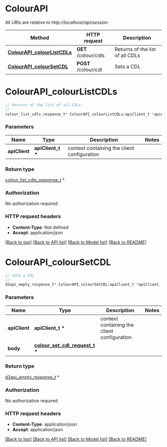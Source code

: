 # ColourAPI

All URIs are relative to *http://localhost/api/session*

Method | HTTP request | Description
------------- | ------------- | -------------
[**ColourAPI_colourListCDLs**](ColourAPI.md#ColourAPI_colourListCDLs) | **GET** /colour/cdls | Returns of the list of all CDLs
[**ColourAPI_colourSetCDL**](ColourAPI.md#ColourAPI_colourSetCDL) | **POST** /colour/cdl | Sets a CDL


# **ColourAPI_colourListCDLs**
```c
// Returns of the list of all CDLs
//
colour_list_cdls_response_t* ColourAPI_colourListCDLs(apiClient_t *apiClient);
```

### Parameters
Name | Type | Description  | Notes
------------- | ------------- | ------------- | -------------
**apiClient** | **apiClient_t \*** | context containing the client configuration |

### Return type

[colour_list_cdls_response_t](colour_list_cdls_response.md) *


### Authorization

No authorization required

### HTTP request headers

 - **Content-Type**: Not defined
 - **Accept**: application/json

[[Back to top]](#) [[Back to API list]](../README.md#documentation-for-api-endpoints) [[Back to Model list]](../README.md#documentation-for-models) [[Back to README]](../README.md)

# **ColourAPI_colourSetCDL**
```c
// Sets a CDL
//
d3api_empty_response_t* ColourAPI_colourSetCDL(apiClient_t *apiClient, colour_set_cdl_request_t * body);
```

### Parameters
Name | Type | Description  | Notes
------------- | ------------- | ------------- | -------------
**apiClient** | **apiClient_t \*** | context containing the client configuration |
**body** | **[colour_set_cdl_request_t](colour_set_cdl_request.md) \*** |  | 

### Return type

[d3api_empty_response_t](d3api_empty_response.md) *


### Authorization

No authorization required

### HTTP request headers

 - **Content-Type**: application/json
 - **Accept**: application/json

[[Back to top]](#) [[Back to API list]](../README.md#documentation-for-api-endpoints) [[Back to Model list]](../README.md#documentation-for-models) [[Back to README]](../README.md)

